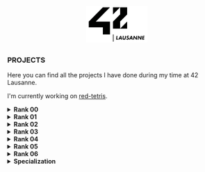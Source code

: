 <h1 align="center">
    <img alt="42Lausanne" title="42Lausanne" src="https://github.com/MarJC5/42/blob/main/42_logo.svg" width="140"> </br>
</h1>

### PROJECTS

Here you can find all the projects I have done during my time at 42 Lausanne.

I'm currently working on [red-tetris](https://github.com/MarJC5/red-tetris).

<details>
<summary><strong>Rank 00</strong></summary>

| Name | Language | Topics | Status |
|---|---|---|---|
| [Libft](https://github.com/MarJC5/Libft) | ```C``` | ```Makefile``` ```Library``` ```Function``` | `100/100` |

</details>

<details>

<summary><strong>Rank 01</strong></summary>

| Name | Language | Topics | Status |
|---|---|---|---|
| [get_next_line](https://github.com/MarJC5/get_next_line) | ```C``` | ```Unix``` ```Algorithms & AI``` | `125/100` |
| [ft_printf](https://github.com/MarJC5/ft_printf) | ```C``` | ```Unix``` ```Algorithms & AI``` | `100/100` |
| [Born2beroot](https://github.com/MarJC5/born2beroot) | ```Shell``` |  ```Network``` ```sys admin``` | `125/100` |

</details>

<details>
<summary><strong>Rank 02</strong></summary>

| Name | Language | Topics | Status |
|---|---|---|---|
| [so_long](https://github.com/MarJC5/so_long) | ```C``` | ```Graphics``` ```2D```| `125/100` |
| [minitalk](https://github.com/MarJC5/minitalk) | ```C``` | ```Rigor``` ```Unix signals```| `115/100` |
| [push_swap](https://github.com/MarJC5/push_swap) | ```C``` |  ```Sorting algorithms``` | `84/100`|
| [Exam Rank 02](https://github.com/MarJC5/42-Exam-Rank/tree/main/Rank02) | ```C``` |  ```Exam``` | `100/100` |

</details>

<details>

<summary><strong>Rank 03</strong></summary>

| Name | Language | Topics | Status |
|---|---|---|---|
| [Philosophers](https://github.com/MarJC5/Philosophers) | ```C``` |```Imperative programming```| `100/100` |
| [minishell](https://github.com/MarJC5/minishell) | ```C``` |```Imperative programming```| `97/100` |
| [Exam Rank 03](https://github.com/MarJC5/42-Exam-Rank/tree/main/Rank03) | ```C``` |  ```Exam``` | `100/100` |

</details>

<details>

<summary><strong>Rank 04</strong></summary>

| Name | Language | Topics | Status |
|---|---|---|---|
| [cub3d](https://github.com/MarJC5/cub3d) | ```C``` |  ```Graphics``` | `120/100` |
| [NetPractice](https://github.com/MarJC5/NetPractice) | ```Network``` |  ```System administration``` | `100/100` |
| [CPP_Module](https://github.com/MarJC5/CPP_Module) | ```C++``` |  ```Object-oriented programming``` | `100/100` |
| [Exam Rank 04](https://github.com/MarJC5/42-Exam-Rank/tree/main/Rank04) | ```C``` |  ```Exam``` | `100/100` |

</details>

<details>

<summary><strong>Rank 05</strong></summary>

| Name | Language | Topics | Status |
|---|---|---|---|
| [Inception](https://github.com/MarJC5/Inception) | ```C``` |  ```Graphics``` | `115/100` |
| [webserv](https://github.com/MarJC5/webserv) | ```Network``` |  ```System administration``` ```Unix``` | `100/100` |
| [Exam Rank 05](https://github.com/MarJC5/42-Exam-Rank/tree/main/Rank05) | ```C++``` |  ```Exam``` | `100/100` |

</details>

<details>

<summary><strong>Rank 06</strong></summary>

| Name | Language | Topics | Status |
|---|---|---|---|
| [ft_transcendence](https://github.com/4-04-squad/ft_transcendence) | ```TypeScript``` |  ```Group & interpersonal``` ```Web``` | `98/100` |
| [Exam Rank 06](https://github.com/MarJC5/42-Exam-Rank/tree/main/Rank06) | ```C``` |  ```Exam``` | `100/100` |

</details>

<details>

<summary><strong>Specialization</strong></summary>

| Name | Language | Topics | Status |
|---|---|---|---|
| [camagru](https://github.com/MarJC5/camagru) | ```PHP``` | ```Web``` | `pending/100` |
| [ft_linux](https://github.com/MarJC5/ft_linux) | ```Kernel``` |  ```Unix``` | `pending/100` |
| [red-tetris](https://github.com/MarJC5/red-tetris) | ```Socket``` |  ```Web``` | `pending/100` |
| [Inception of Things](https://github.com/MaximePouce/42-Inception_of_Things) | ```Network``` |  ```Kubernetes``` ```Vagrant``` ```Virtualization``` | `100/100` |

</details>
